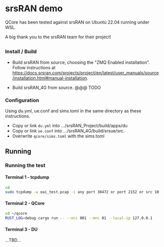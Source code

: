 # srsRAN demo

QCore has been tested against srsRAN on Ubuntu 22.04 running under WSL.

A big thank you to the srsRAN team for their project!

##
### Install / Build

-  Build srsRAN from source, choosing the "ZMQ Enabled installation".  Follow instructions at https://docs.srsran.com/projects/project/en/latest/user_manuals/source/installation.html#manual-installation.   

-  Build srsRAN_4G from source.  @@@ TODO

### Configuration

Using du.yml, ue.conf and sims.toml in the same directory as these instructions.

-  Copy or link `du.yml` into .../srsRAN_Project/build/apps/du
-  Copy or link `ue.conf` into .../srsRAN_4G/build/srsue/src.
-  Overwrite `qcore/sims.toml` with the sims.toml 

## Running

### Running the test

#### Terminal 1 - tcpdump

```sh
cd
sudo tcpdump -w oai_test.pcap -i any port 38472 or port 2152 or src 10.255.0.1 or dst 10.255.0.1
```

#### Terminal 2 - QCore

```sh
cd ~/qcore
RUST_LOG=debug cargo run -- --mcc 001 --mnc 01 --local-ip 127.0.0.1
```

#### Terminal 3 - DU

...TBD...